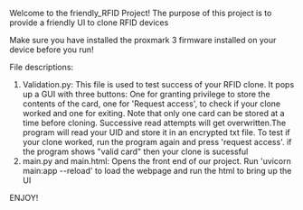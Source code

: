Welcome to the friendly_RFID Project!
The purpose of this project is to provide a friendly UI to clone RFID devices

Make sure you have installed the proxmark 3 firmware installed on your device before you run!

File descriptions:
1. Validation.py: This file is used to test success of your RFID clone. It pops up a GUI with three buttons: One for granting privilege to store the contents of the card, one for 'Request access', to check if your clone worked and one for exiting. Note that only one card can be stored at a time before cloning. Successive read attempts will get overwritten.The program will read your UID and store it in an encrypted txt file. To test if your clone worked, run the program again and press 'request access'. if the program shows "valid card" then your clone is sucessful
2. main.py and main.html: Opens the front end of our project. Run 'uvicorn main:app --reload' to load the webpage and run the html to bring up the UI

ENJOY! 

